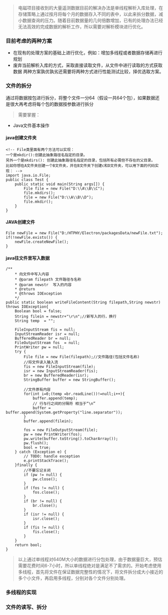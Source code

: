 > 电磁项目接收到的大量遥测数据目前的解决办法是单线程解析入库处理，在存储策略上通过按月将每个月的数据存入不同的表中，以此来拆分数据，减小数据查询的压力。随着目前数据量的几何倍数增加，已有的处理办法已经无法高效的完成数据的解析工作，所以需要对解析模块进行优化。       
### 目前考虑的两种方案
- 在现有的处理方案的基础上进行优化，例如：增加多线程或者数据存储再进行规划
- 废弃当前解析入库的方式，采取直接读取文件，从文件中进行读取的方式获取数据
两种方案孰优孰劣还需要将两种方式进行性能测试比较，择优选取方案。

### 文件的拆分
通过将数据按包进行拆分，将整个文件一分64（假设一共64个包），如果数据还是很大再考虑将每个包的数据按参数进行拆分
> 需要掌握：
- Java文件基本操作

#### java创建文件夹
```
<!-- File类里面有两个方法可以实现：
一个是mkdir():创建此抽象路径名指定的目录。
另外一个是mkdirs(): 创建此抽象路径名指定的目录，包括所有必需但不存在的父目录。
比如你想在A文件夹创建一个B文件夹，并在B文件夹下创建c和D文件夹，可以用下面的代码实现： -->
import java.io.File;
public class Test {
    public static void main(String args[]) {
        File file = new File("D:\\A\\B\\C");
        file.mkdirs();
        file = new File("D:\\A\\B\\D");
        file.mkdir();
    }
}
```
#### JAVA创建文件
```
File newFile = new File("D:/HTPHY/Electron/packagesData/newFile.txt");
if(!newFile.exists()) {
    newFile.createNewFile();
}
```
#### java往文件里写入数据
```
/**
    * 向文件中写入内容
    * @param filepath 文件路径与名称
    * @param newstr  写入的内容
    * @return
    * @throws IOException
    */
public static boolean writeFileContent(String filepath,String newstr) throws IOException{
    Boolean bool = false;
    String filein = newstr+"\r\n";//新写入的行，换行
    String temp  = "";
    
    FileInputStream fis = null;
    InputStreamReader isr = null;
    BufferedReader br = null;
    FileOutputStream fos  = null;
    PrintWriter pw = null;
    try {
        File file = new File(filepath);//文件路径(包括文件名称)
        //将文件读入输入流
        fis = new FileInputStream(file);
        isr = new InputStreamReader(fis);
        br = new BufferedReader(isr);
        StringBuffer buffer = new StringBuffer();
        
        //文件原有内容
        for(int i=0;(temp =br.readLine())!=null;i++){
            buffer.append(temp);
            // 行与行之间的分隔符 相当于“\n”
            buffer = buffer.append(System.getProperty("line.separator"));
        }
        buffer.append(filein);
        
        fos = new FileOutputStream(file);
        pw = new PrintWriter(fos);
        pw.write(buffer.toString().toCharArray());
        pw.flush();
        bool = true;
    } catch (Exception e) {
        // TODO: handle exception
        e.printStackTrace();
    }finally {
        //不要忘记关闭
        if (pw != null) {
            pw.close();
        }
        if (fos != null) {
            fos.close();
        }
        if (br != null) {
            br.close();
        }
        if (isr != null) {
            isr.close();
        }
        if (fis != null) {
            fis.close();
        }
    }
    return bool;
}
```
> 以上通过单线程对640M大小的数据进行分包处理，由于数据量巨大，预估需要花费时间6-7小时，所以单线程绝对是满足不了需求的。开始考虑使用多线程，首先将文件在保证数据完整性的情况下，将文件拆分成大小接近的多个小文件，再启用多线程，分别对各个文件分别处理。


### 多线程的实现

### 文件的读写、拆分